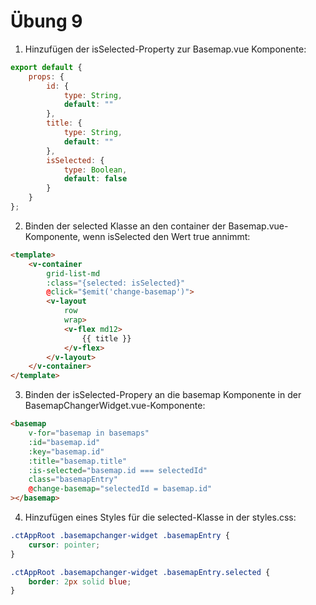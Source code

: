 # Übung 9

1. Hinzufügen der isSelected-Property zur Basemap.vue Komponente:

```javascript
export default {
    props: {
        id: {
            type: String,
            default: ""
        },
        title: {
            type: String,
            default: ""
        },
        isSelected: {
            type: Boolean,
            default: false
        }
    }
};
```

2. Binden der selected Klasse an den container der Basemap.vue-Komponente, wenn isSelected den Wert true annimmt:

```html
<template>
    <v-container
        grid-list-md
        :class="{selected: isSelected}"
        @click="$emit('change-basemap')">
        <v-layout
            row
            wrap>
            <v-flex md12>
                {{ title }}
            </v-flex>
        </v-layout>
    </v-container>
</template>
```

3. Binden der isSelected-Propery an die basemap Komponente in der BasemapChangerWidget.vue-Komponente:

```html
<basemap
    v-for="basemap in basemaps"
    :id="basemap.id"
    :key="basemap.id"
    :title="basemap.title"
    :is-selected="basemap.id === selectedId"
    class="basemapEntry"
    @change-basemap="selectedId = basemap.id"
></basemap>
```

4. Hinzufügen eines Styles für die selected-Klasse in der styles.css:

```css
.ctAppRoot .basemapchanger-widget .basemapEntry {
    cursor: pointer;
}

.ctAppRoot .basemapchanger-widget .basemapEntry.selected {
    border: 2px solid blue;
}
```
